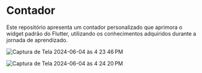 
# Contador 
Este repositório apresenta um contador personalizado que aprimora o widget padrão do Flutter, utilizando os conhecimentos adquiridos durante a jornada de aprendizado.


![Captura de Tela 2024-06-04 às 4 23 46 PM](https://github.com/wisley-cesar/Aprendendo-Flutter/assets/116464094/928f0dc7-c2bc-4bc0-ae44-f811800530ca)

![Captura de Tela 2024-06-04 às 4 24 20 PM](https://github.com/wisley-cesar/Aprendendo-Flutter/assets/116464094/8b06db37-cdae-4c56-b214-535f6121874d)
